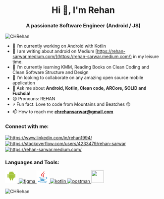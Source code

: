 
<h1 align="center">Hi 👋, I'm Rehan</h1>
<h3 align="center">A passionate Software Engineer (Android / JS)</h3>

<p align="left"> <img src="https://komarev.com/ghpvc/?username=CHRehan&label=Profile%20views&color=0e75b6&style=flat" alt="CHRehan" /> </p>

- 🔭 I’m currently working on Android with Kotlin
- 📝 I am writing about android on Medium  [https://rehan-sarwar.medium.com/](https://rehan-sarwar.medium.com/) in my leisure time.
- 🌱 I’m currently learning KMM, Reading Books on Clean Coding and Clean Software Structure and Design
- 👯 I’m looking to collaborate on any amazing open source mobile application
- 💬 Ask me about **Android, Kotlin, Clean code, ARCore, SOLID and Fuchsia!**
- 😄 Pronouns: REHAN
- ⚡ Fun fact: Love to code from Mountains and Beatches 😜
- 📫 How to reach me **chrehansarwar@gmail.com**

<h3 align="left">Connect with me:</h3>
<p align="left">
<a href="https://www.linkedin.com/in/rehan1994/" target="blank"><img align="center" src="https://cdn.jsdelivr.net/npm/simple-icons@3.0.1/icons/linkedin.svg" alt="https://www.linkedin.com/in/rehan1994/" height="30" width="40" /></a>
<a href="https://stackoverflow.com/users/4233479/rehan-sarwar" target="blank"><img align="center" src="https://cdn.jsdelivr.net/npm/simple-icons@3.0.1/icons/stackoverflow.svg" alt="https://stackoverflow.com/users/4233479/rehan-sarwar" height="30" width="40" /></a>
<a href="https://rehan-sarwar.medium.com/" target="blank"><img align="center" src="https://cdn.jsdelivr.net/npm/simple-icons@3.0.1/icons/medium.svg" alt="https://rehan-sarwar.medium.com/" height="30" width="40" /></a>
</p>

<h3 align="left">Languages and Tools:</h3>
<p align="left"> <a href="https://developer.android.com" target="_blank"> <img src="https://raw.githubusercontent.com/devicons/devicon/master/icons/android/android-original-wordmark.svg" alt="android" width="40" height="40"/> </a> <a href="https://www.figma.com/" target="_blank"> <img src="https://www.vectorlogo.zone/logos/figma/figma-icon.svg" alt="figma" width="40" height="40"/> </a> <a href="https://www.java.com" target="_blank"> <img src="https://raw.githubusercontent.com/devicons/devicon/master/icons/java/java-original.svg" alt="java" width="40" height="40"/> </a> <a href="https://kotlinlang.org" target="_blank"> <img src="https://www.vectorlogo.zone/logos/kotlinlang/kotlinlang-icon.svg" alt="kotlin" width="40" height="40"/> </a> <a href="https://postman.com" target="_blank"> <img src="https://www.vectorlogo.zone/logos/getpostman/getpostman-icon.svg" alt="postman" width="40" height="40"/> </a> <a href="https://www.javascript.com" target="_blank"> <img src="https://www.vectorlogo.zone/logos/javascript/javascript-icon.svg" width="40" height="40" /></a> </p>
<p><img align="center" src="https://github-readme-streak-stats.herokuapp.com/?user=CHRehan&" alt="CHRehan" /></p>
